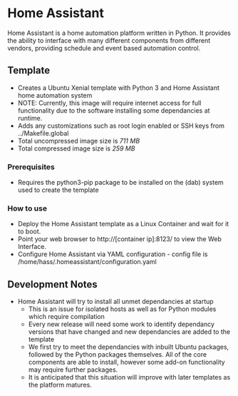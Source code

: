 # Home Assistant

Home Assistant is a home automation platform written in Python. It provides the ability to interface with many different components from different vendors, providing schedule and event based automation control.

## Template
- Creates a Ubuntu Xenial template with Python 3 and Home Assistant home automation system
- NOTE: Currently, this image will require internet access for full functionality due to the software installing some dependancies at runtime.
- Adds any customizations such as root login enabled or SSH keys from ../Makefile.global
- Total uncompressed image size is *711 MB*
- Total compressed image size is *259 MB*

### Prerequisites
- Requires the python3-pip package to be installed on the (dab) system used to create the template

### How to use

- Deploy the Home Assistant template as a Linux Container and wait for it to boot.
- Point your web browser to http://[container ip]:8123/ to view the Web Interface.
- Configure Home Assistant via YAML configuration - config file is /home/hass/.homeassistant/configuration.yaml

## Development Notes

- Home Assistant will try to install all unmet dependancies at startup
  - This is an issue for isolated hosts as well as for Python modules which require compilation
  - Every new release will need some work to identify dependancy versions that have changed and new dependancies are added to the template
  - We first try to meet the dependancies with inbuilt Ubuntu packages, followed by the Python packages themselves. All of the core components are able to install, however some add-on functionality may require further packages.
  - It is anticipated that this situation will improve with later templates as the platform matures.
